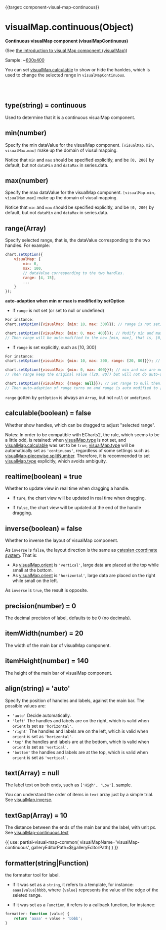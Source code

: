 
{{target: component-visual-map-continuous}}

# visualMap.continuous(Object)

**Continuous visualMap component (visualMapContinuous)**

 (See [the introduction to visual Map component (visualMap)](~visualMap))

Sample:
~[600x400](${galleryViewPath}doc-example/map-visualMap-continuous&edit=1&reset=1)

You can set [visualMap.calculable](~visualMap.calculable) to show or hide the hanldes, which is used to change the selected range in `visualMapContinuous`.

<br>
<br>


## type(string) = continuous

Used to determine that it is a continuous visualMap component.


## min(number)

Specify the min dataValue for the visualMap component. `[visualMap.min, visualMax.max]` make up the domain of viusul mapping.

Notice that `min` and `max` should be specified explicitly, and be `[0, 200]` by default, but not `dataMin` and `dataMax` in series.data.


## max(number)

Specify the max dataValue for the visualMap component. `[visualMap.min, visualMax.max]` make up the domain of viusul mapping.

Notice that `min` and `max` should be specified explicitly, and be `[0, 200]` by default, but not `dataMin` and `dataMax` in series.data.


## range(Array)

Specify selected range, that is, the dataValue corresponding to the two handles. For example:

```javascript
chart.setOption({
    visualMap: {
        min: 0,
        max: 100,
        // dataValue corresponding to the two handles.
        range: [4, 15],
        ...
    }
});
```

**auto-adaption when min or max is modified by setOption**

+ If `range` is not set (or set to null or undefined)

```javascript
For instance:
chart.setOption({visualMap: {min: 10, max: 300}}); // range is not set, then range is [min, max] by default, that is, [10, 300]。

chart.setOption({visualMap: {min: 0, max: 400}}); // Modify min and max using setOption again.
// Then range will be auto-modified to the new [min, max], that is, [0, 400].
```

+ If `range` is set explicitly, such as [10, 300]

```javascript
For instance:
chart.setOption({visualMap: {min: 10, max: 300, range: [20, 80]}}); // range is set to [20, 80].

chart.setOption({visualMap: {min: 0, max: 400}}); // min and max are modifies using setOption.
// Then range keep the original value ([20, 80]) but will not do auto-adaption。

chart.setOption({visualMap: {range: null}}); // Set range to null then.
// Then auto-adaption of range turns on and range is auto modified to [min, max], that is, [0, 400].

```

`range` gotten by `getOption` is always an `Array`, but not `null` or `undefined`.




## calculable(boolean) = false

Whether show handles, which can be dragged to adjust "selected range".

Notes: In order to be compatible with ECharts2, the rule, which seems to be a little odd, is retained: when [visualMap.type](~visualMap.type) is not set, and [visualMap.calculable](~visualMap-continuous.calculable) was set to be `true`, [visualMap.type](~visualMap.type) will be automatically set as `'continuous'`, regardless of some settings such as [visualMap-piecewise.splitNumber](~visualMap-piecewise.splitNumber). Therefore, it is recommended to set [visualMap.type](~visualMap.type) explicitly, which avoids ambiguity.


## realtime(boolean) = true

Whether to update view in real time when dragging a handle.

+ If `ture`, the chart view will be updated in real time when dragging.

+ If `false`, the chart view will be updated at the end of the handle dragging.


## inverse(boolean) = false

Whether to inverse the layout of visualMap component.

As `inverse` is `false`, the layout direction is the same as [catesian coordinate system](~grid). That is:

+ As [visualMap.orient](~visualMap.orient) is `'vertical'`, large data are placed at the top while small at the bottom.
+ As [visualMap.orient](~visualMap.orient) is `'horizontal'`,  large data are placed on the right while small on the left.

As `inverse` is `true`, the result is opposite.


## precision(number) = 0

The decimal precision of label, defaults to be 0 (no decimals).


## itemWidth(number) = 20

The width of the main bar of visualMap component.


## itemHeight(number) = 140

The height of the main bar of visualMap component.


## align(string) = 'auto'

Specify the position of handles and labels, against the main bar. The possible values are:

+ `'auto'` Decide automatically.
+ `'left'` The handles and labels are on the right, which is valid when `orient` is set as `'horizontal'`.
+ `'right'` The handles and labels are on the left, which is valid when `orient` is set as `'horizontal'`.
+ `'top'` the handles and labels are at the bottom, which is valid when `orient` is set as  `'vertical'`.
+ `'bottom'` the handles and labels are at the top, which is valid when `orient` is set as `'vertical'`.


## text(Array) = null

The label text on both ends, such as `['High', 'Low']`. [sample](${galleryEditorPath}doc-example/map-visualMap-continuous-text&edit=1&reset=1).

You can understand the order of items in `text` array just by a simple trial. See [visualMap.inverse](~visualMap.inverse).


## textGap(Array) = 10

The distance between the ends of the main bar and the label, with unit px. See [visualMap-continuous.text](~visualMap-continuous.text)


{{ use: partial-visual-map-common(
    visualMapName='visualMap-continuous',
    galleryEditorPath=${galleryEditorPath}
) }}



## formatter(string|Function)

the formatter tool for label.

+ If it was set as a `string`, it refers to a template, for instance: `aaaa{value}bbbb`, where `{value}` represents the value of the edge of the seleted range.

+ If it was set as a `Function`, it refers to a callback function, for instance:

```javascript
formatter: function (value) {
    return 'aaaa' + value + 'bbbb';
}
```

